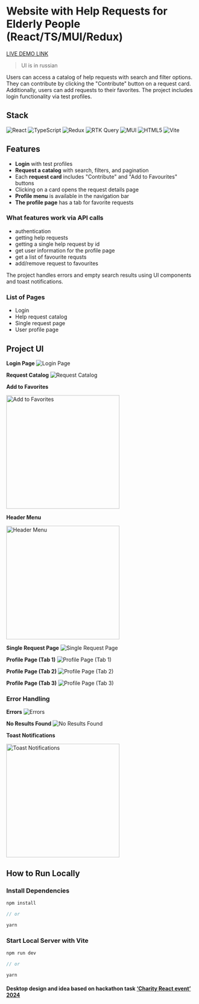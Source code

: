 # Website with Help Requests for Elderly People (React/TS/MUI/Redux)

[LIVE DEMO LINK](https://help-requests-app.netlify.app/)

> UI is in russian

Users can access a catalog of help requests with search and filter options. They can contribute by clicking the "Contribute" button on a request card. Additionally, users can add requests to their favorites. The project includes login functionality via test profiles.

## Stack

![React](https://img.shields.io/badge/react-%2320232a.svg?style=for-the-badge&logo=react&logoColor=%2361DAFB)
![TypeScript](https://img.shields.io/badge/TypeScript-007ACC?style=for-the-badge&logo=typescript&logoColor=white)
![Redux](https://img.shields.io/badge/Redux-593D88?style=for-the-badge&logo=redux&logoColor=white)
![RTK Query](https://img.shields.io/badge/RTK%20Query-9925ec?style=for-the-badge&logo=redux)
![MUI](https://img.shields.io/badge/Material%20UI-007FFF?style=for-the-badge&logo=mui&logoColor=white)
![HTML5](https://img.shields.io/badge/html5-%23E34F26.svg?style=for-the-badge&logo=html5&logoColor=white)
![Vite](https://img.shields.io/badge/vite-%23646CFF.svg?style=for-the-badge&logo=vite&logoColor=white)

## Features

- **Login** with test profiles
- **Request a catalog** with search, filters, and pagination
- Each **request card** includes "Contribute" and "Add to Favourites" buttons
- Clicking on a card opens the request details page
- **Profile menu** is available in the navigation bar
- **The profile page** has a tab for favorite requests

### What features work via API calls

- authentication
- getting help requests
- getting a single help request by id
- get user information for the profile page
- get a list of favourite requsts
- add/remove request to favourites

The project handles errors and empty search results using UI components and toast notifications.

### List of Pages

- Login
- Help request catalog
- Single request page
- User profile page

## Project UI

**Login Page**
<img alt='Login Page' src='./src/assets/forReadme/1-Login.webp'>

**Request Catalog**
<img alt='Request Catalog' src='./src/assets/forReadme/2-Requests-Catalog.webp'>

**Add to Favorites**

<img alt='Add to Favorites' width='300' src='./src/assets/forReadme/2.2-Add-Favourote.webp'>

**Header Menu**

<img alt='Header Menu' width='300' src='./src/assets/forReadme/3.3-Menu.webp'>

**Single Request Page**
<img alt='Single Request Page' src='./src/assets/forReadme/3-Request-Page.webp'>

**Profile Page (Tab 1)**
<img alt='Profile Page (Tab 1)' src='./src/assets/forReadme/4-Profile-tab-1.webp'>

**Profile Page (Tab 2)**
<img alt='Profile Page (Tab 2)' src='./src/assets/forReadme/4-Profile-tab-2.webp'>

**Profile Page (Tab 3)**
<img alt='Profile Page (Tab 3)' src='./src/assets/forReadme/4-Profile-tab-3.webp'>

### Error Handling

**Errors**
<img alt='Errors' src='./src/assets/forReadme/Catalog-Error.webp'>

**No Results Found**
<img alt='No Results Found' src='./src/assets/forReadme/Catalog-no-results.webp'>

**Toast Notifications**

<img alt='Toast Notifications' width='300' src='./src/assets/forReadme/toast-notifications.webp'>

## How to Run Locally

### Install Dependencies

```js
npm install

// or

yarn
```

### Start Local Server with Vite

```js
npm run dev

// or

yarn
```

#### Desktop design and idea based on hackathon task [‘Charity React event’ 2024](https://github.com/nat-davydova/charity_event_back_oct2024/tree/main?tab=readme-ov-file)
